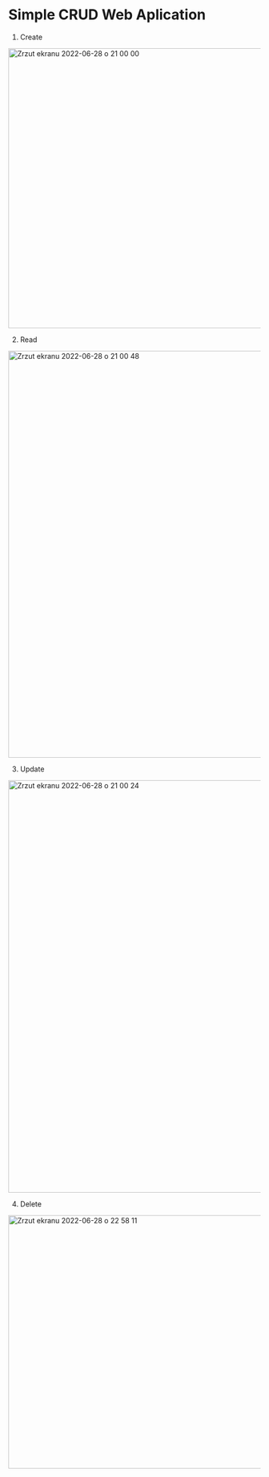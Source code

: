 # Simple CRUD Web Aplication

1. Create
<img width="558" alt="Zrzut ekranu 2022-06-28 o 21 00 00" src="https://user-images.githubusercontent.com/75029082/176286264-5c45eede-36ed-4866-8dc4-60bcc45a101c.png">

2. Read
<img width="811" alt="Zrzut ekranu 2022-06-28 o 21 00 48" src="https://user-images.githubusercontent.com/75029082/176286350-8942afe5-02f2-4f18-927e-51eac8d4b191.png">

3. Update
<img width="822" alt="Zrzut ekranu 2022-06-28 o 21 00 24" src="https://user-images.githubusercontent.com/75029082/176286393-b4b92640-8ec1-4bd6-b905-58214d7cff49.png">

4. Delete
<img width="505" alt="Zrzut ekranu 2022-06-28 o 22 58 11" src="https://user-images.githubusercontent.com/75029082/176286593-6759d272-797e-4990-8aa3-48c944f28c29.png">

